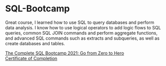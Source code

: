 # SQL-Bootcamp

Great course, I learned how to use SQL to query databases and perform data analysis. I know how to use logical operators to add logic flows to SQL queries, common SQL JOIN commands and perform aggregate functions, and advanced SQL commands such as extracts and subqueries, as well as create databases and tables.


<a href="https://www.udemy.com/share/101Whk2@FG5KV2JgcFcLe09CC3p/fRRHY1Q=/">The Complete SQL Bootcamp 2021: Go from Zero to Hero</a> <br>
<a href="https://www.udemy.com/certificate/UC-40b1ebef-bb3c-4491-9474-bcacc78c63d7/">Certificate of Completion</a> <br>


